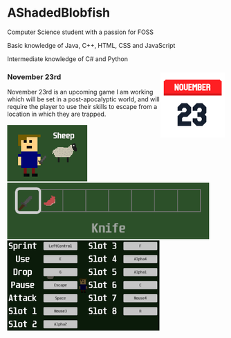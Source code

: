 # AShadedBlobfish

Computer Science student with a passion for FOSS
<br>

Basic knowledge of Java, C++, HTML, CSS and JavaScript

Intermediate knowledge of C# and Python

### November 23rd  <img src="icon_full.png" width="150" height="150" align="right">
November 23rd is an upcoming game I am working which will be set in a post-apocalyptic world, and will require the player to use their skills to escape from a location in which they are trapped.
<br><br>
<img src="sheep murder.png"> <img src="hotbar.png" align="center-top" height="130">
<img src="controls.png" width="352" height="208">
